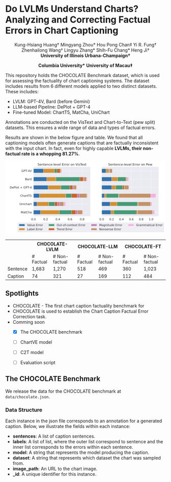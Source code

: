 # Do LVLMs Understand Charts? Analyzing and Correcting Factual Errors in Chart Captioning 

<div align="center">
Kung-Hsiang Huang† Mingyang Zhou* Hou Pong Chan‡
Yi R. Fung† Zhenhailong Wang† Lingyu Zhang* Shih-Fu Chang* Heng Ji†

</div>
<div align="center">
<strong>University of Illinois Urbana-Champaign†</strong>

<strong>Columbia University*</strong>
<strong>University of Macau‡</strong>
</div>

This repository holds the CHOCOLATE Benchmark dataset, which is used for assessing the factuality of chart captioning systems. The dataset includes results from 6 different models applied to two distinct datasets. These includes:

* LVLM: GPT-4V, Bard (before Gemini)
* LLM-based Pipeline: DePlot + GPT-4
* Fine-tuned Model: ChartT5, MatCha, UniChart

Annotations are conducted on the VisText and Chart-to-Text (pew split) datasets. This ensures a wide range of data and types of factual errors.

Results are shown in the below figure and table. We found that all captioning models often generate captions that are factually inconsistent with the input chart. In fact, even for highly capable **LVLMs, their non-factual rate is a whopping 81.27%**.

<img src="./error_distribution.png"  class="center">

<table>
  <tr>
    <th style="font-weight: bold;"></th>
    <th style="font-weight: bold;" colspan="2">CHOCOLATE-LVLM</th>
    <th style="font-weight: bold;" colspan="2">CHOCOLATE-LLM</th>
    <th style="font-weight: bold;" colspan="2">CHOCOLATE-FT</th>
  </tr>
  <tr>
    <td></td>
    <td># Factual</td>
    <td># Non-factual</td>
    <td># Factual</td>
    <td># Non-factual</td>
    <td># Factual</td>
    <td># Non-factual</td>
  </tr>
  <tr>
    <td>Sentence</td>
    <td>1,683</td>
    <td>1,270</td>
    <td>518</td>
    <td>469</td>
    <td>360</td>
    <td>1,023</td>
  </tr>
  <tr>
    <td>Caption</td>
    <td>74</td>
    <td>321</td>
    <td>27</td>
    <td>169</td>
    <td>112</td>
    <td>484</td>
  </tr>
</table>


## Spotlights

* CHOCOLATE - The first chart caption factuality benchmark for  
* CHOCOLATE is used to establish the Chart Caption Factual Error Correction task.
* Comming soon
    - [x] The CHOCOLATE benchmark
    - [ ] ChartVE model
    - [ ] C2T model
    - [ ] Evaluation script
          

## The CHOCOLATE Benchmark 

We release the data for the CHOCOLATE benchmark at `data/chocolate.json`.

### Data Structure

Each instance in the json file corresponds to an annotation for a generated caption. Below, we illustrate the fields within each instance:

* **sentences**: A list of caption sentences.
* **labels**: A list of list, where the outer list correspond to sentence and the inner list corresponds to the errors within each sentence.
* **model**: A string that represents the model producing the caption.
* **dataset**: A string that represents which dataset the chart was sampled from.
* **image_path**: An URL to the chart image.
* **_id**: A unique identifier for this instance.


